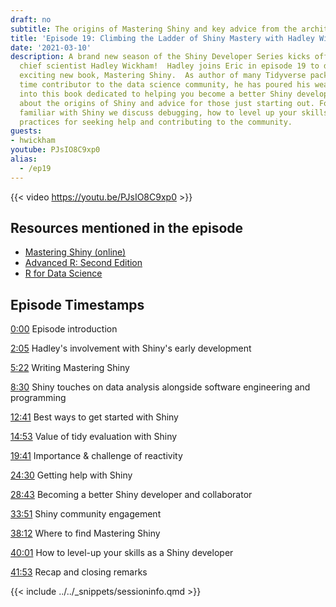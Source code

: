```yaml
---
draft: no
subtitle: The origins of Mastering Shiny and key advice from the architect of the Tidyverse!
title: 'Episode 19: Climbing the Ladder of Shiny Mastery with Hadley Wickham'
date: '2021-03-10'
description: A brand new season of the Shiny Developer Series kicks off with RStudio's
  chief scientist Hadley Wickham!  Hadley joins Eric in episode 19 to discuss his
  exciting new book, Mastering Shiny.  As author of many Tidyverse packages and long
  time contributor to the data science community, he has poured his wealth of experience
  into this book dedicated to helping you become a better Shiny developer.  We talk
  about the origins of Shiny and advice for those just starting out. For those already
  familiar with Shiny we discuss debugging, how to level up your skills, and best
  practices for seeking help and contributing to the community.
guests: 
- hwickham
youtube: PJsIO8C9xp0
alias: 
  - /ep19
---
```


{{< video https://youtu.be/PJsIO8C9xp0 >}}

## Resources mentioned in the episode

* [Mastering Shiny (online)](https://mastering-shiny.org)
* [Advanced R: Second Edition](https://adv-r.hadley.nz)
* [R for Data Science](https://r4ds.had.co.nz)

## Episode Timestamps

[0:00](https://www.youtube.com/watch?v=PJsIO8C9xp0&t=0m0s) Episode introduction

[2:05](https://www.youtube.com/watch?v=PJsIO8C9xp0&t=2m05s) Hadley's involvement with Shiny's early development

[5:22](https://www.youtube.com/watch?v=PJsIO8C9xp0&t=5m22s) Writing Mastering Shiny

[8:30](https://www.youtube.com/watch?v=PJsIO8C9xp0&t=8m30s) Shiny touches on data analysis alongside software engineering and programming

[12:41](https://www.youtube.com/watch?v=PJsIO8C9xp0&t=12m41s) Best ways to get started with Shiny

[14:53](https://www.youtube.com/watch?v=PJsIO8C9xp0&t=14m53s) Value of tidy evaluation with Shiny

[19:41](https://www.youtube.com/watch?v=PJsIO8C9xp0&t=19m41s) Importance & challenge of reactivity

[24:30](https://www.youtube.com/watch?v=PJsIO8C9xp0&t=24m30s) Getting help with Shiny

[28:43](https://www.youtube.com/watch?v=PJsIO8C9xp0&t=28m43s) Becoming a better Shiny developer and collaborator

[33:51](https://www.youtube.com/watch?v=PJsIO8C9xp0&t=33m51s) Shiny community engagement

[38:12](https://www.youtube.com/watch?v=PJsIO8C9xp0&t=38m12s) Where to find Mastering Shiny

[40:01](https://www.youtube.com/watch?v=PJsIO8C9xp0&t=40m01s) How to level-up your skills as a Shiny developer

[41:53](https://www.youtube.com/watch?v=PJsIO8C9xp0&t=41m53s) Recap and closing remarks

{{< include ../../_snippets/sessioninfo.qmd >}}
